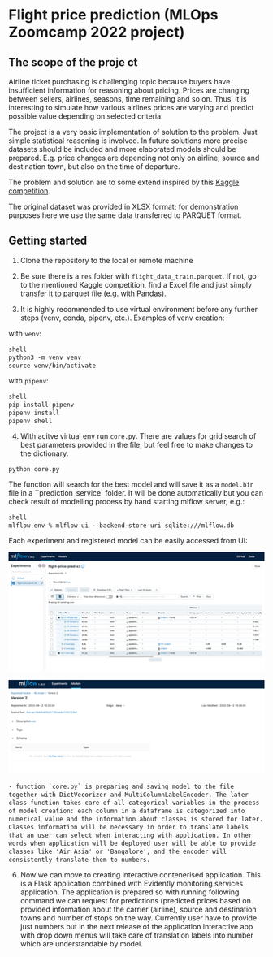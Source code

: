 
# Flight price prediction (MLOps Zoomcamp 2022 project)

## The scope of the proje   ct

Airline ticket purchasing is challenging topic because buyers have insufficient information for reasoning about pricing. Prices are changing between sellers, airlines, seasons, time remaining and so on. Thus, it is interesting to simulate how various airlines prices are varying and predict possible value depending on selected criteria. 

The project is a very basic implementation of solution to the problem. Just simple statistical reasoning is involved. In future solutions more precise datasets should be included and more elaborated models should be prepared. E.g. price changes are depending not only on airline, source and destination town, but also on the time of departure. 

The problem and solution are to some extend inspired by this [Kaggle competition](https://www.kaggle.com/code/anshigupta01/flight-price-prediction).

The original dataset was provided in XLSX format; for demonstration purposes here we use the same data transferred to PARQUET format.

## Getting started

1. Clone the repository to the local or remote machine

2. Be sure there is a `res` folder with `flight_data_train.parquet`. If not, go to the mentioned Kaggle competition, find a Excel file and just simply transfer it to parquet file (e.g. with Pandas).

3. It is highly recommended to use virtual environment before any further steps (venv, conda, pipenv, etc.). Examples of venv creation:

with `venv`:

```
shell
python3 -m venv venv
source venv/bin/activate
```


with `pipenv`:

```
shell
pip install pipenv
pipenv install
pipenv shell
```

4. With acitve virtual env run `core.py`. There are values for grid search of best parameters provided in the file, but feel free to make changes to the dictionary.

```shell
python core.py
```

The function will search for the best model and will save it as a `model.bin` file in a ``prediction_service` folder. It will be done automatically but you can check result of modelling process by hand starting mlflow server, e.g.:

```
shell
mlflow-env % mlflow ui --backend-store-uri sqlite:///mlflow.db
```

Each experiment and registered model can be easily accessed from UI:

![mlflow experiments](/res/images/mlflow_experiments.png)

![mlflow models](/res/images/mlflow_models.png)

    - function `core.py` is preparing and saving model to the file together with DictVecorizer and MultiColumnLabelEncoder. The later class function takes care of all categorical variables in the process of model creation: each column in a dataframe is categorized into numerical value and the information about classes is stored for later. Classes information will be necessary in order to translate labels that an user can select when interacting with application. In other words when application will be deployed user will be able to provide classes like 'Air Asia' or 'Bangalore', and the encoder will consistently translate them to numbers.

6. Now we can move to creating interactive contenerised application. This is a Flask application combined with Evidently monitoring services application. The application is prepared so with running following command we can request for predictions (predicted prices based on provided information about the carrier (airline), source and destination towns and number of stops on the way. Currently user have to provide just numbers but in the next release of the application interactive app with drop down menus will take care of translation labels into number which are understandable by model.


